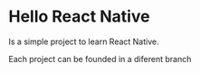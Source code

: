 # Hello React Native

Is a simple project to learn React Native.

Each project can be founded in a diferent branch
